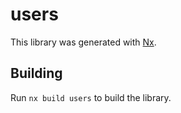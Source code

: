 # users

This library was generated with [Nx](https://nx.dev).

## Building

Run `nx build users` to build the library.
